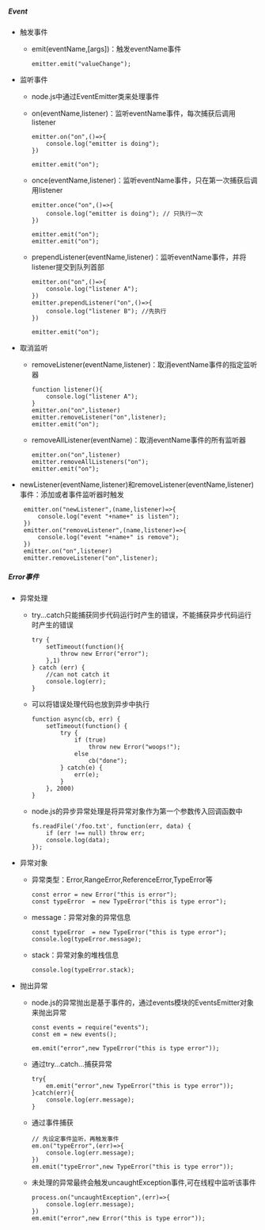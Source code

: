 ##### Event
+ 触发事件
  + emit(eventName,[args])：触发eventName事件

        emitter.emit("valueChange");
+ 监听事件
  + node.js中通过EventEmitter类来处理事件
  + on(eventName,listener)：监听eventName事件，每次捕获后调用listener

        emitter.on("on",()=>{
            console.log("emitter is doing");
        })

        emitter.emit("on");
  + once(eventName,listener)：监听eventName事件，只在第一次捕获后调用listener

        emitter.once("on",()=>{
            console.log("emitter is doing"); // 只执行一次
        })

        emitter.emit("on");
        emitter.emit("on");
  + prependListener(eventName,listener)：监听eventName事件，并将listener提交到队列首部

        emitter.on("on",()=>{
            console.log("listener A");
        })
        emitter.prependListener("on",()=>{
            console.log("listener B"); //先执行
        })

        emitter.emit("on");
+ 取消监听
  + removeListener(eventName,listener)：取消eventName事件的指定监听器

        function listener(){
            console.log("listener A");
        }
        emitter.on("on",listener)
        emitter.removeListener("on",listener);
        emitter.emit("on");
  + removeAllListener(eventName)：取消eventName事件的所有监听器

        emitter.on("on",listener)
        emitter.removeAllListeners("on");
        emitter.emit("on");
 + newListener(eventName,listener)和removeListener(eventName,listener)事件：添加或者事件监听器时触发

        emitter.on("newListener",(name,listener)=>{
            console.log("event "+name+" is listen");
        })
        emitter.on("removeListener",(name,listener)=>{
            console.log("event "+name+" is remove");
        })
        emitter.on("on",listener)
        emitter.removeListener("on",listener);

##### Error事件
+ 异常处理
  + try...catch只能捕获同步代码运行时产生的错误，不能捕获异步代码运行时产生的错误
 
        try {
            setTimeout(function(){
                throw new Error("error");
            },1)
        } catch (err) {
            //can not catch it
            console.log(err);
        }
  + 可以将错误处理代码也放到异步中执行
 
        function async(cb, err) {
            setTimeout(function() {
                try {
                    if (true)
                        throw new Error("woops!");
                    else
                        cb("done");
                } catch(e) {
                    err(e);
                }
            }, 2000)
        }
  + node.js的异步异常处理是将异常对象作为第一个参数传入回调函数中

        fs.readFile('/foo.txt', function(err, data) {
            if (err !== null) throw err;
            console.log(data);
        });
+ 异常对象
  + 异常类型：Error,RangeError,ReferenceError,TypeError等

        const error = new Error("this is error");
        const typeError  = new TypeError("this is type error");
  + message：异常对象的异常信息

        const typeError  = new TypeError("this is type error");
        console.log(typeError.message);
  + stack：异常对象的堆栈信息

        console.log(typeError.stack);
+ 抛出异常
  + node.js的异常抛出是基于事件的，通过events模块的EventsEmitter对象来抛出异常

        const events = require("events");
        const em = new events();

        em.emit("error",new TypeError("this is type error"));
  + 通过try...catch...捕获异常

        try{
            em.emit("error",new TypeError("this is type error"));
        }catch(err){
            console.log(err.message);
        }
  + 通过事件捕获

        // 先设定事件监听，再触发事件
        em.on("typeError",(err)=>{
            console.log(err.message);
        })
        em.emit("typeError",new TypeError("this is type error"));
  + 未处理的异常最终会触发uncaughtException事件,可在线程中监听该事件

        process.on("uncaughtException",(err)=>{
            console.log(err.message);
        })
        em.emit("error",new Error("this is type error"));
